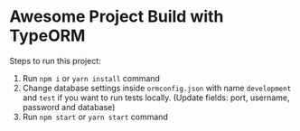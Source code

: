 # Awesome Project Build with TypeORM

Steps to run this project:

1. Run `npm i` or `yarn install` command
2. Change database settings inside `ormconfig.json` with name `development` and `test` if you want to run tests locally. (Update fields: port, username, password and database)
3. Run `npm start` or `yarn start` command
